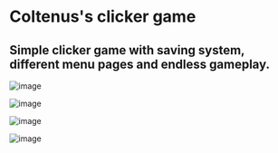 # Coltenus's clicker game

## Simple clicker game with saving system, different menu pages and endless gameplay.

![image](https://user-images.githubusercontent.com/74499144/209333157-b1f3505b-f8cc-4dfb-a433-21b8d8b2f349.png)

![image](https://user-images.githubusercontent.com/74499144/209333197-8411d2e9-0281-4c5d-b7ca-ffd26d44bd1d.png)

![image](https://user-images.githubusercontent.com/74499144/209333244-c900b4b2-84e8-4255-bd60-43586076a9f6.png)

![image](https://user-images.githubusercontent.com/74499144/209333363-dff7f173-2eae-4962-90ec-5e7c5fdba743.png)
